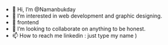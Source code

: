 - 👋 Hi, I’m @Namanbukday
- 👀 I’m interested in web development and graphic designing.
- 🌱 frontend
- 💞️ I’m looking to collaborate on anything to be honest.
- 📫 How to reach me linkedin : just type my name )

<!---
Namanbukday/Namanbukday is a ✨ special ✨ repository because its `README.md` (this file) appears on your GitHub profile.
You can click the Preview link to take a look at your changes.
--->
